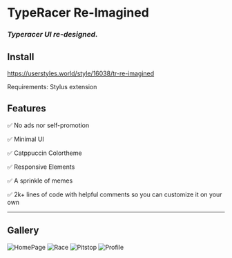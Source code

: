 # TypeRacer Re-Imagined
### ***Typeracer UI re-designed.***

## Install
https://userstyles.world/style/16038/tr-re-imagined

Requirements: Stylus extension

## Features
✅ No ads nor self-promotion

✅ Minimal UI

✅ Catppuccin Colortheme

✅ Responsive Elements

✅ A sprinkle of memes

✅ 2k+ lines of code with helpful comments so you can customize it on your own

---
## Gallery
![HomePage](https://github.com/Perseus333/TR_Re-Imagined/assets/81527705/0269ea75-b2dd-4f41-86f1-0fd2621cf1bb)
![Race](https://github.com/Perseus333/TR_Re-Imagined/assets/81527705/e4deefe2-0094-468b-803a-d32827b8ef04)
![Pitstop](https://github.com/Perseus333/TR_Re-Imagined/assets/81527705/997e19fc-c485-4c0b-a7ec-2277802a7444)
![Profile](https://github.com/Perseus333/TR_Re-Imagined/assets/81527705/3d6ff9c3-e8d2-4650-9f59-3755f12bff41)

